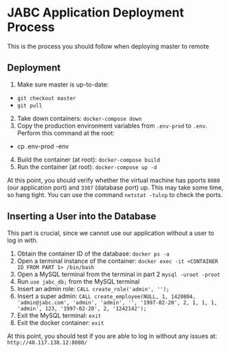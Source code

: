 # JABC Application Deployment Process

This is the process you should follow when deploying master to remote

## Deployment

1. Make sure master is up-to-date:
* `git checkout master`
* `git pull`

2. Take down containers: `docker-compose down`
3. Copy the production environment variables from `.env-prod` to `.env`. Perform this command at the root:
* cp .env-prod -env
4. Build the container (at root): `docker-compose build`
5. Run the container (at root): `docker-compose up -d`

At this point, you should verify whether the virtual machine has pports `8080` (our application port) and `3307` (database port) up. This may take some time, so hang tight. You can use the command `netstat -tulnp` to check the ports.

## Inserting a User into the Database 

This part is crucial, since we cannot use our application without a user to log in with.

1. Obtain the container ID of the database: `docker ps -a`
2. Open a terminal instance of the container: `docker exec -it <CONTAINER ID FROM PART 1> /bin/bash`
3. Open a MySQL terminal from the terminal in part 2 `mysql -uroot -proot`
3. Run `use jabc_db;` from the MySQL terminal
4. Insert an admin role: `CALL create_role('admin', '');`
5. Insert a super admin: `CALL create_employee(NULL, 1, 1420804, 'admin@jabc.com', 'admin', 'admin', '', '1997-02-20', 2, 1, 1, 1, 'admin', 123, '1997-02-20', 2, '1242142');`
6. Exit the MySQL terminal: `exit`
7. Exit the docker container: `exit`

At this point, you should test if you are able to log in without any issues at: `http://40.117.138.12:8080/`
